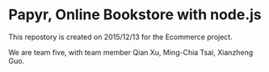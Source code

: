 # Papyr, Online Bookstore with node.js
<p> This repostory is created on 2015/12/13 for the Ecommerce project. </p>
<p> We are team five, with team member Qian Xu, Ming-Chia Tsai, Xianzheng Guo. </p>

